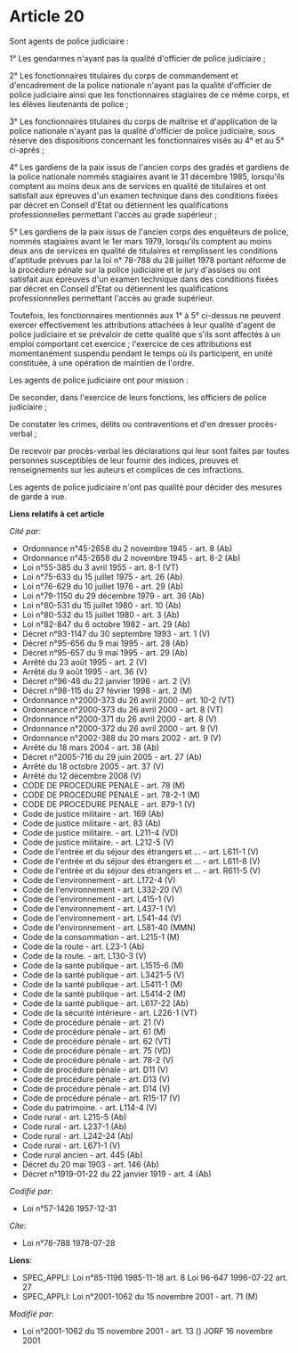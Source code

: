 # Article 20

Sont agents de police judiciaire :

1° Les gendarmes n'ayant pas la qualité d'officier de police judiciaire ;

2° Les fonctionnaires titulaires du corps de commandement et d'encadrement de la police nationale n'ayant pas la qualité
d'officier de police judiciaire ainsi que les fonctionnaires stagiaires de ce même corps, et les élèves lieutenants de
police ;

3° Les fonctionnaires titulaires du corps de maîtrise et d'application de la police nationale n'ayant pas la qualité
d'officier de police judiciaire, sous réserve des dispositions concernant les fonctionnaires visés au 4° et au 5° ci-après ;

4° Les gardiens de la paix issus de l'ancien corps des gradés et gardiens de la police nationale nommés stagiaires avant le
31 décembre 1985, lorsqu'ils comptent au moins deux ans de services en qualité de titulaires et ont satisfait aux épreuves
d'un examen technique dans des conditions fixées par décret en Conseil d'Etat ou détiennent les qualifications
professionnelles permettant l'accès au grade supérieur ;

5° Les gardiens de la paix issus de l'ancien corps des enquêteurs de police, nommés stagiaires avant le 1er mars 1979,
lorsqu'ils comptent au moins deux ans de services en qualité de titulaires et remplissent les conditions d'aptitude prévues
par la loi n° 78-788 du 28 juillet 1978 portant réforme de la procédure pénale sur la police judiciaire et le jury d'assises
ou ont satisfait aux épreuves d'un examen technique dans des conditions fixées par décret en Conseil d'Etat ou détiennent les
qualifications professionnelles permettant l'accès au grade supérieur.

Toutefois, les fonctionnaires mentionnés aux 1° à 5° ci-dessus ne peuvent exercer effectivement les attributions attachées à
leur qualité d'agent de police judiciaire et se prévaloir de cette qualité que s'ils sont affectés à un emploi comportant cet
exercice ; l'exercice de ces attributions est momentanément suspendu pendant le temps où ils participent, en unité
constituée, à une opération de maintien de l'ordre.

Les agents de police judiciaire ont pour mission :

De seconder, dans l'exercice de leurs fonctions, les officiers de police judiciaire ;

De constater les crimes, délits ou contraventions et d'en dresser procès-verbal ;

De recevoir par procès-verbal les déclarations qui leur sont faites par toutes personnes susceptibles de leur fournir des
indices, preuves et renseignements sur les auteurs et complices de ces infractions.

Les agents de police judiciaire n'ont pas qualité pour décider des mesures de garde à vue.

**Liens relatifs à cet article**

_Cité par_:

  - Ordonnance n°45-2658 du 2 novembre 1945 - art. 8 (Ab)
  - Ordonnance n°45-2658 du 2 novembre 1945 - art. 8-2 (Ab)
  - Loi n°55-385 du 3 avril 1955 - art. 8-1 (VT)
  - Loi n°75-633 du 15 juillet 1975 - art. 26 (Ab)
  - Loi n°76-629 du 10 juillet 1976 - art. 29 (Ab)
  - Loi n°79-1150 du 29 décembre 1979 - art. 36 (Ab)
  - Loi n°80-531 du 15 juillet 1980 - art. 10 (Ab)
  - Loi n°80-532 du 15 juillet 1980 - art. 3 (Ab)
  - Loi n°82-847 du 6 octobre 1982 - art. 29 (Ab)
  - Décret n°93-1147 du 30 septembre 1993 - art. 1 (V)
  - Décret n°95-656 du 9 mai 1995 - art. 28 (Ab)
  - Décret n°95-657 du 9 mai 1995 - art. 29 (Ab)
  - Arrêté du 23 août 1995 - art. 2 (V)
  - Arrêté du 9 août 1995 - art. 36 (V)
  - Décret n°96-48 du 22 janvier 1996 - art. 2 (V)
  - Décret n°98-115 du 27 février 1998 - art. 2 (M)
  - Ordonnance n°2000-373 du 26 avril 2000 - art. 10-2 (VT)
  - Ordonnance n°2000-373 du 26 avril 2000 - art. 8 (VT)
  - Ordonnance n°2000-371 du 26 avril 2000 - art. 8 (V)
  - Ordonnance n°2000-372 du 26 avril 2000 - art. 9 (V)
  - Ordonnance n°2002-388 du 20 mars 2002 - art. 9 (V)
  - Arrêté du 18 mars 2004 - art. 38 (Ab)
  - Décret n°2005-716 du 29 juin 2005 - art. 27 (Ab)
  - Arrêté du 18 octobre 2005 - art. 37 (V)
  - Arrêté du 12 décembre 2008 (V)
  - CODE DE PROCEDURE PENALE - art. 78 (M)
  - CODE DE PROCEDURE PENALE - art. 78-2-1 (M)
  - CODE DE PROCEDURE PENALE - art. 879-1 (V)
  - Code de justice militaire - art. 169 (Ab)
  - Code de justice militaire - art. 83 (Ab)
  - Code de justice militaire. - art. L211-4 (VD)
  - Code de justice militaire. - art. L212-5 (V)
  - Code de l'entrée et du séjour des étrangers et ... - art. L611-1 (V)
  - Code de l'entrée et du séjour des étrangers et ... - art. L611-8 (V)
  - Code de l'entrée et du séjour des étrangers et ... - art. R611-5 (V)
  - Code de l'environnement - art. L172-4 (V)
  - Code de l'environnement - art. L332-20 (V)
  - Code de l'environnement - art. L415-1 (V)
  - Code de l'environnement - art. L437-1 (V)
  - Code de l'environnement - art. L541-44 (V)
  - Code de l'environnement - art. L581-40 (MMN)
  - Code de la consommation - art. L215-1 (M)
  - Code de la route - art. L23-1 (Ab)
  - Code de la route. - art. L130-3 (V)
  - Code de la santé publique - art. L1515-6 (M)
  - Code de la santé publique - art. L3421-5 (V)
  - Code de la santé publique - art. L5411-1 (M)
  - Code de la santé publique - art. L5414-2 (M)
  - Code de la santé publique - art. L617-22 (Ab)
  - Code de la sécurité intérieure - art. L226-1 (VT)
  - Code de procédure pénale - art. 21 (V)
  - Code de procédure pénale - art. 61 (M)
  - Code de procédure pénale - art. 62 (VT)
  - Code de procédure pénale - art. 75 (VD)
  - Code de procédure pénale - art. 78-2 (V)
  - Code de procédure pénale - art. D11 (V)
  - Code de procédure pénale - art. D13 (V)
  - Code de procédure pénale - art. D14 (V)
  - Code de procédure pénale - art. R15-17 (V)
  - Code du patrimoine. - art. L114-4 (V)
  - Code rural - art. L215-5 (Ab)
  - Code rural - art. L237-1 (Ab)
  - Code rural - art. L242-24 (Ab)
  - Code rural - art. L671-1 (V)
  - Code rural ancien - art. 445 (Ab)
  - Décret du 20 mai 1903 - art. 146 (Ab)
  - Décret n°1919-01-22 du 22 janvier 1919 - art. 4 (Ab)

_Codifié par_:

  - Loi n°57-1426 1957-12-31

_Cite_:

  - Loi n°78-788 1978-07-28

**Liens**:

  - SPEC_APPLI: Loi n°85-1196 1985-11-18 art. 8 Loi 96-647 1996-07-22 art. 27
  - SPEC_APPLI: Loi n°2001-1062 du 15 novembre 2001 - art. 71 (M)

_Modifié par_:

  - Loi n°2001-1062 du 15 novembre 2001 - art. 13 () JORF 16 novembre 2001
